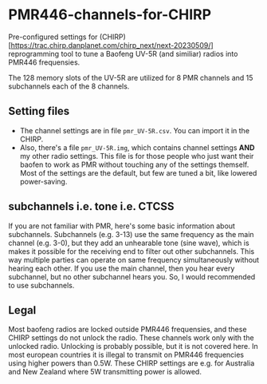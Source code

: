 # PMR446-channels-for-CHIRP
Pre-configured settings for (CHIRP)[https://trac.chirp.danplanet.com/chirp_next/next-20230509/] reprogramming tool to tune a Baofeng UV-5R (and similiar) radios into PMR446 frequensies.

The 128 memory slots of the UV-5R are utilized for 8 PMR channels and 15 subchannels each of the 8 channels.

## Setting files
* The channel settings are in file `pmr_UV-5R.csv`. You can import it in the CHIRP. 
* Also, there's a file `pmr_UV-5R.img`, which contains channel settings **AND** my other radio settings. This file is for those people who just want their baofen to work as PMR without touching any of the settings themself. Most of the settings are the default, but few are tuned a bit, like lowered power-saving.

## subchannels i.e. tone i.e. CTCSS 
If you are not familiar with PMR, here's some basic information about subchannels. 
Subchannels (e.g. 3-13) use the same frequency as the main channel (e.g. 3-0), but they add an unhearable tone (sine wave), which is makes it possible for the receiving end to filter out other subchannels. This way multiple parties can operate on same frequency simultaneously without hearing each other. If you use the main channel, then you hear every subchannel, but no other subchannel hears you. So, I would recommended to use subchannels.

## Legal
Most baofeng radios are locked outside PMR446 frequensies, and these CHIRP settings do not unlock the radio. These channels work only with the unlocked radio. Unlocking is probably possible, but it is not covered here. In most european countries it is illegal to transmit on PMR446 frequencies using higher powers than 0.5W. These CHIRP settings are e.g. for Australia and New Zealand where 5W transmitting power is allowed.
